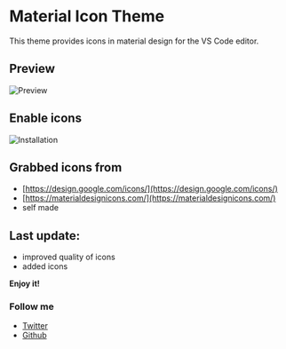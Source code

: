 # Material Icon Theme

This theme provides icons in material design for the VS Code editor.

## Preview
![Preview](https://raw.githubusercontent.com/PKief/vscode-extension-material-icon-theme/withimages/images/preview.PNG)

## Enable icons
![Installation](https://raw.githubusercontent.com/PKief/vscode-extension-material-icon-theme/withimages/images/installation.gif)

## Grabbed icons from
* [https://design.google.com/icons/](https://design.google.com/icons/)
* [https://materialdesignicons.com/](https://materialdesignicons.com/)
* self made

## Last update:
* improved quality of icons
* added icons

**Enjoy it!**

### Follow me
- [Twitter](https://twitter.com/PhilippKief)
- [Github](https://github.com/PKief)